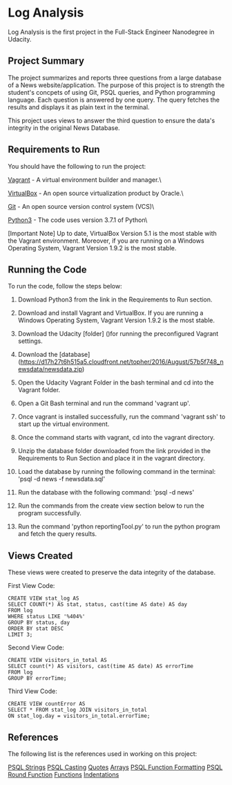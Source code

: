 # Log Analysis
Log Analysis is the first project in the Full-Stack Engineer Nanodegree in Udacity. 
## Project Summary 
The project summarizes and reports three questions from a large database of a News website/application. The purpose of this project is to strength the student's concpets of using Git, PSQL queries, and Python programming language. Each question is answered by one query. The query fetches the results and displays it as plain text in the terminal. 

This project uses views to answer the third question to ensure the data's integrity in the original News Database. 

## Requirements to Run 

You should have the following to run the project:

[Vagrant](https://www.vagrantup.com/) - A virtual environment builder and manager.\

[VirtualBox](https://www.virtualbox.com/) - An open source virtualization product by Oracle.\

[Git](http://git-scm.com/) - An open source version control system (VCS)\

[Python3](https://www.python.org/downloads/release/python-371/) - The code uses version 3.7.1 of Python\

[Important Note] Up to date, VirtualBox Version 5.1 is the most stable with the Vagrant environment. Moreover, if you are running on a Windows Operating System, Vagrant Version 1.9.2 is the most stable. 
## Running the Code
To run the code, follow the steps below:

1. Download Python3 from the link in the Requirements to Run section. 

2. Download and install Vagrant and VirtualBox. If you are running a Windows Operating System, Vagrant Version 1.9.2 is the most stable. 

3. Download the Udacity [folder]
()for running the preconfigured Vagrant settings. 

4. Download the [database] 
(https://d17h27t6h515a5.cloudfront.net/topher/2016/August/57b5f748_newsdata/newsdata.zip)

5. Open the Udacity Vagrant Folder in the bash terminal and cd into the Vagrant folder. 

6. Open a Git Bash terminal and run the command 'vagrant up'.

7. Once vagrant is installed successfully, run the command 'vagrant ssh' to start up the virtual environment. 

8. Once the command starts with vagrant, cd into the vagrant directory. 

9. Unzip the database folder downloaded from the link provided in the Requirements to Run Section and place it in the vagrant directory. 

10. Load the database by running the following command in the terminal: 'psql -d news -f newsdata.sql'

11. Run the database with the following command: 'psql -d news'

12. Run the commands from the create view section below to run the program successfully. 

13. Run the command 'python reportingTool.py' to run the python program and fetch the query results. 


## Views Created

These views were created to preserve the data integrity of the database. 

First View Code: 

    CREATE VIEW stat_log AS
    SELECT COUNT(*) AS stat, status, cast(time AS date) AS day
    FROM log
    WHERE status LIKE '%404%'
    GROUP BY status, day
    ORDER BY stat DESC
    LIMIT 3;

Second View Code:

    CREATE VIEW visitors_in_total AS
    SELECT count(*) AS visitors, cast(time AS date) AS errorTime
    FROM log
    GROUP BY errorTime;

Third View Code:

    CREATE VIEW countError AS
    SELECT * FROM stat_log JOIN visitors_in_total
    ON stat_log.day = visitors_in_total.errorTime;

##  References

The following list is the references used in working on this project:

[PSQL Strings](https://www.postgresql.org/docs/9.1/static/functions-string.html)
[PSQL Casting](http://www.postgresqltutorial.com/postgresql-cast/)
[Quotes](https://www.python.org/dev/peps/pep-0008/#string-quotes)
[Arrays](https://www.w3schools.com/python/python_arrays.asp)
[PSQL Function Formatting](https://www.postgresql.org/docs/9.1/static/functions-formatting.html)
[PSQL Round Function](https://www.w3resource.com/PostgreSQL/round-function.php)
[Functions](https://www.w3schools.com/python/python_functions.asp)
[Indentations](https://www.python.org/dev/peps/pep-0008/#indentation)


